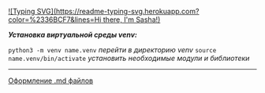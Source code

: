 <!---Пример кода-->
[![Typing SVG](https://readme-typing-svg.herokuapp.com?color=%2336BCF7&lines=Hi there, I'm Sasha!)](https://git.io/typing-svg)



***Установка виртуальной среды venv:***

`python3 -m venv name.venv`
*перейти в директорию venv*
`source name.venv/bin/activate`
*установить необходимые модули и библиотеки*

___

[Оформление .md файлов](https://habitica.fandom.com/ru/wiki/%D0%A8%D0%BF%D0%B0%D1%80%D0%B3%D0%B0%D0%BB%D0%BA%D0%B0_%D0%BF%D0%BE_Markdown)
